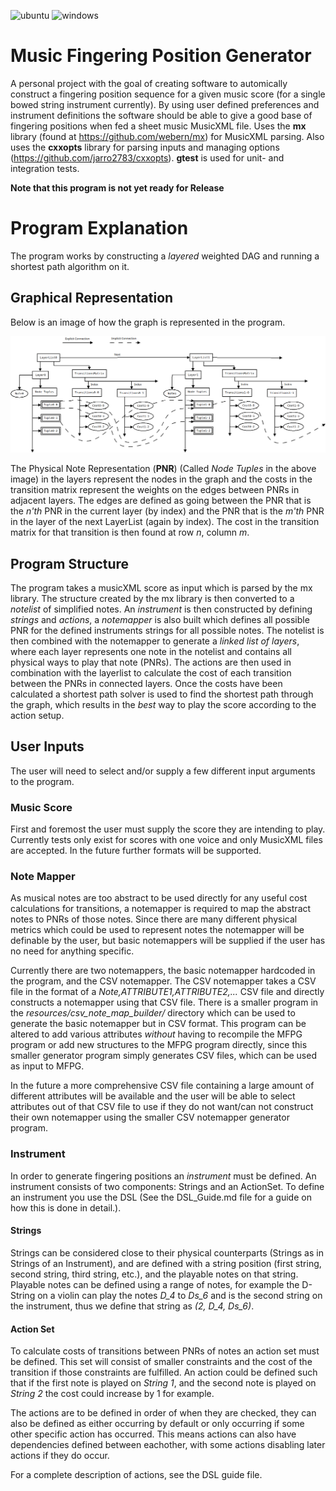 ![ubuntu](https://github.com/rasmusthorsson/mfpg/actions/workflows/ubuntu.yml/badge.svg)
![windows](https://github.com/rasmusthorsson/mfpg/actions/workflows/windows.yml/badge.svg)

# Music Fingering Position Generator

A personal project with the goal of creating software to automically construct a 
fingering position sequence for a given	music score (for a single bowed string 
instrument currently). By using user defined preferences and instrument definitions 
the software should be able to give a good base of fingering positions when fed a sheet 
music MusicXML file. Uses the **mx** library (found at https://github.com/webern/mx) for 
MusicXML parsing. Also uses the **cxxopts** library for parsing inputs and managing
options (https://github.com/jarro2783/cxxopts). **gtest** is used for unit- and integration
tests.

**Note that this program is not yet ready for Release**

# Program Explanation

The program works by constructing a _layered_ weighted DAG and running a shortest path 
algorithm on it.

## Graphical Representation

Below is an image of how the graph is represented in the program.

![Program graph.](resources/docs/Layers.png "Program graph")

The Physical Note Representation (__PNR__) (Called _Node Tuples_ in the above image) 
in the layers represent the nodes in the graph and the costs in the 
transition matrix represent the weights on the edges between PNRs in adjacent layers.
The edges are defined as going between the PNR that is the *n'th* PNR in the current 
layer (by index) and the PNR that is the *m'th* PNR in the layer of the next 
LayerList (again by index). The cost in the transition matrix for that transition is 
then found at row *n*, column *m*.

## Program Structure

The program takes a musicXML score as input which is parsed by the mx library. The 
structure created by the mx library is then converted to a _notelist_ of simplified 
notes. An _instrument_ is then constructed by defining _strings_ and _actions_, a _notemapper_ 
is also built which defines all possible PNR for the defined instruments strings for all 
possible notes. The notelist is then combined with the notemapper to generate a _linked 
list of layers_, where each layer represents one note in the notelist and contains all
physical ways to play that note (PNRs). The actions are then used in combination with the
layerlist to calculate the cost of each transition between the PNRs 
in connected layers. Once the costs have been calculated a shortest path solver is 
used to find the shortest path through the graph, which results in the *best* way
to play the score according to the action setup.

## User Inputs

The user will need to select and/or supply a few different input arguments to the program.

### Music Score

First and foremost the user must supply the score they are intending to play. Currently tests only exist for
scores with one voice and only MusicXML files are accepted. In the future further formats will be supported.

### Note Mapper

As musical notes are too abstract to be used directly for any useful cost calculations
for transitions, a notemapper is required to map the abstract notes to PNRs 
of those notes. Since there are many different physical metrics which
could be used to represent notes the notemapper will be definable by the user, but 
basic notemappers will be supplied if the user has no need for anything specific.

Currently there are two notemappers, the basic notemapper hardcoded in the program, and the CSV notemapper.
The CSV notemapper takes a CSV file in the format of a *Note,ATTRIBUTE1,ATTRIBUTE2,...* CSV file and
directly constructs a notemapper using that CSV file. There is a smaller program in the 
_resources/csv_note_map_builder/_ directory which can be used to generate the basic notemapper but in CSV
format. This program can be altered to add various attributes _without_ having to recompile the MFPG program
or add new structures to the MFPG program directly, since this smaller generator program simply generates
CSV files, which can be used as input to MFPG.

In the future a more comprehensive CSV file containing 
a large amount of different attributes will be available and the user will be able to select attributes out
of that CSV file to use if they do not want/can not construct their own notemapper using the smaller 
CSV notemapper generator program.

### Instrument

In order to generate fingering positions an _instrument_ must be defined. An instrument consists of two
components: Strings and an ActionSet. To define an instrument you use the DSL (See the DSL\_Guide.md file
for a guide on how this is done in detail.).

#### Strings

Strings can be considered close to their physical counterparts (Strings as in Strings of an Instrument), and
are defined with a string position (first string, second string, third string, etc.), and the playable notes
on that string. Playable notes can be defined using a range of notes, for example the D-String on a violin 
can play the notes *D\_4* to *Ds\_6* and is the second string on the instrument, thus we define that string 
as _(2, D\_4, Ds\_6)_.

#### Action Set

To calculate costs of transitions between PNRs of notes an action set must
be defined. This set will consist of smaller constraints and the cost of the transition
if those constraints are fulfilled. An action could be defined such that if the first note is played on 
*String 1*, and the second note is played on *String 2* the cost could increase by 1 for example.

The actions are to be defined in order of when they are checked, they can also be defined as 
either occurring by default or only occurring if some other specific action has
occurred. This means actions can also have dependencies defined between eachother, 
with some actions disabling later actions if they do occur. 

For a complete description of actions, see the DSL guide file.
